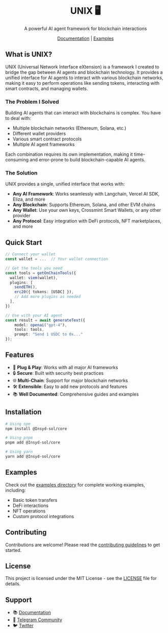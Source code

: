 <div align="center">

# UNIX 🖥️
A powerful AI agent framework for blockchain interactions

[Documentation](https://unix.dev) | [Examples](https://github.com/Insyd-sol/unix/tree/main/typescript/examples)

</div>

## What is UNIX?
UNIX (Universal Network Interface eXtension) is a framework I created to bridge the gap between AI agents and blockchain technology. It provides a unified interface for AI agents to interact with various blockchain networks, making it easy to perform operations like sending tokens, interacting with smart contracts, and managing wallets.

### The Problem I Solved
Building AI agents that can interact with blockchains is complex. You have to deal with:
- Multiple blockchain networks (Ethereum, Solana, etc.)
- Different wallet providers
- Various smart contract protocols
- Multiple AI agent frameworks

Each combination requires its own implementation, making it time-consuming and error-prone to build blockchain-capable AI agents.

### The Solution
UNIX provides a single, unified interface that works with:
- **Any AI Framework**: Works seamlessly with Langchain, Vercel AI SDK, Eliza, and more
- **Any Blockchain**: Supports Ethereum, Solana, and other EVM chains
- **Any Wallet**: Use your own keys, Crossmint Smart Wallets, or any other provider
- **Any Protocol**: Easy integration with DeFi protocols, NFT marketplaces, and more

## Quick Start

```typescript
// Connect your wallet
const wallet = ...  // Your wallet connection

// Get the tools you need
const tools = getOnChainTools({
  wallet: viem(wallet),
  plugins: [
    sendETH(),
    erc20({ tokens: [USDC] }),
    // Add more plugins as needed
  ],
})

// Use with your AI agent
const result = await generateText({
    model: openai("gpt-4"),
    tools: tools,
    prompt: "Send 1 USDC to 0x..."
});
```

## Features
- 🔌 **Plug & Play**: Works with all major AI frameworks
- 🔒 **Secure**: Built with security best practices
- 🌐 **Multi-Chain**: Support for major blockchain networks
- 🛠️ **Extensible**: Easy to add new protocols and features
- 📚 **Well Documented**: Comprehensive guides and examples

## Installation

```bash
# Using npm
npm install @Insyd-sol/core

# Using pnpm
pnpm add @Insyd-sol/core

# Using yarn
yarn add @Insyd-sol/core
```

## Examples
Check out the [examples directory](https://github.com/Insyd-sol/unix/tree/main/typescript/examples) for complete working examples, including:
- Basic token transfers
- DeFi interactions
- NFT operations
- Custom protocol integrations

## Contributing
Contributions are welcome! Please read the [contributing guidelines](CONTRIBUTING.md) to get started.

## License
This project is licensed under the MIT License - see the [LICENSE](LICENSE) file for details.

## Support
- 📚 [Documentation](https://unix.dev)
- 💬 [Telegram Community](https://t.me/unixonsol)
- 🐦 [Twitter](https://x.com/unix_solana)
